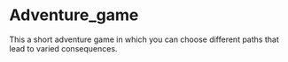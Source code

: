 # Adventure_game
This a short adventure game in which you can choose different paths that lead to varied consequences.
